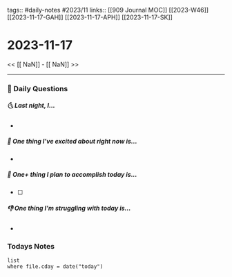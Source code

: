 tags:: #daily-notes #2023/11 
links:: [[909 Journal MOC]] [[2023-W46]] [[2023-11-17-GAH]] [[2023-11-17-APH]] [[2023-11-17-SK]]
# 2023-11-17

<< [[ NaN]] - [[ NaN]] >>

---
### 📅 Daily Questions
##### 🌜 Last night, I...
- 

##### 🙌 One thing I've excited about right now is...
- 

##### 🚀 One+ thing I plan to accomplish today is...
- [ ] 

##### 👎 One thing I'm struggling with today is...
- 

### Todays Notes
```dataview
list 
where file.cday = date("today")
```